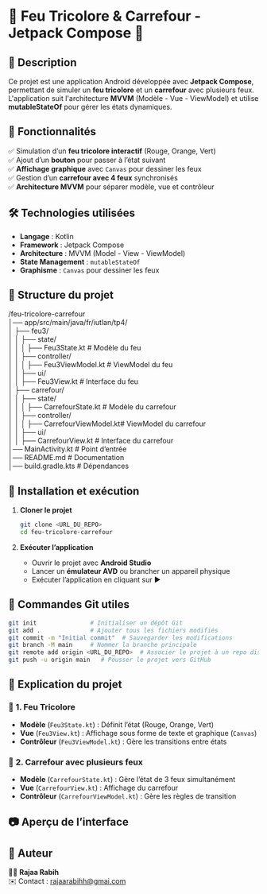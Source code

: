 
# 🚦 Feu Tricolore & Carrefour - Jetpack Compose 🚗  

## 📌 Description  
Ce projet est une application Android développée avec **Jetpack Compose**, permettant de simuler un **feu tricolore** et un **carrefour** avec plusieurs feux. L'application suit l'architecture **MVVM** (Modèle - Vue - ViewModel) et utilise **mutableStateOf** pour gérer les états dynamiques.  

## 🚀 Fonctionnalités  
✅ Simulation d’un **feu tricolore interactif** (Rouge, Orange, Vert)  
✅ Ajout d’un **bouton** pour passer à l’état suivant  
✅ **Affichage graphique** avec `Canvas` pour dessiner les feux  
✅ Gestion d’un **carrefour avec 4 feux** synchronisés  
✅ **Architecture MVVM** pour séparer modèle, vue et contrôleur  

## 🛠️ Technologies utilisées  
- **Langage** : Kotlin  
- **Framework** : Jetpack Compose  
- **Architecture** : MVVM (Model - View - ViewModel)  
- **State Management** : `mutableStateOf`  
- **Graphisme** : `Canvas` pour dessiner les feux  

## 📂 Structure du projet  

/feu-tricolore-carrefour  
│── app/src/main/java/fr/iutlan/tp4/  
│   ├── feu3/  
│   │   ├── state/  
│   │   │   ├── Feu3State.kt         # Modèle du feu  
│   │   ├── controller/  
│   │   │   ├── Feu3ViewModel.kt     # ViewModel du feu  
│   │   ├── ui/  
│   │       ├── Feu3View.kt          # Interface du feu  
│   ├── carrefour/  
│   │   ├── state/  
│   │   │   ├── CarrefourState.kt    # Modèle du carrefour  
│   │   ├── controller/  
│   │   │   ├── CarrefourViewModel.kt# ViewModel du carrefour  
│   │   ├── ui/  
│   │       ├── CarrefourView.kt     # Interface du carrefour  
│── MainActivity.kt                   # Point d’entrée  
│── README.md                          # Documentation  
│── build.gradle.kts                   # Dépendances  


## 🔧 Installation et exécution  
1. **Cloner le projet**  
   ```sh
   git clone <URL_DU_REPO>
   cd feu-tricolore-carrefour
   ```

2. **Exécuter l’application**  
   - Ouvrir le projet avec **Android Studio**  
   - Lancer un **émulateur AVD** ou brancher un appareil physique  
   - Exécuter l’application en cliquant sur ▶️  

## 📝 Commandes Git utiles  
```sh
git init               # Initialiser un dépôt Git  
git add .              # Ajouter tous les fichiers modifiés  
git commit -m "Initial commit"  # Sauvegarder les modifications  
git branch -M main     # Nommer la branche principale  
git remote add origin <URL_DU_REPO>  # Associer le projet à un repo distant  
git push -u origin main   # Pousser le projet vers GitHub  
```

## 📖 Explication du projet  
### 🔹 **1. Feu Tricolore**  
- **Modèle** (`Feu3State.kt`) : Définit l’état (Rouge, Orange, Vert)  
- **Vue** (`Feu3View.kt`) : Affichage sous forme de texte et graphique (`Canvas`)  
- **Contrôleur** (`Feu3ViewModel.kt`) : Gère les transitions entre états  

### 🔹 **2. Carrefour avec plusieurs feux**  
- **Modèle** (`CarrefourState.kt`) : Gère l’état de 3 feux simultanément  
- **Vue** (`CarrefourView.kt`) : Affichage du carrefour  
- **Contrôleur** (`CarrefourViewModel.kt`) : Gère les règles de transition  

## 📷 Aperçu de l’interface

## 👤 Auteur  
👩‍💻 **Rajaa Rabih**  
✉️ Contact : rajaarabihh@gmai.com

